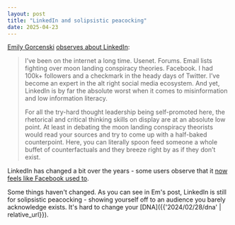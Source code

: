 ```yaml
---
layout: post
title: "LinkedIn and solipsistic peacocking"
date: 2025-04-23
---
```

[Emily Gorcenski](https://www.linkedin.com/in/emily-gorcenski-0a3830200/) [observes about LinkedIn](https://www.linkedin.com/posts/activity-7320684700736409600-Xnb1?utm_source=share&utm_medium=member_desktop&rcm=ACoAACMZUAcBooUIscfDaTq5qvSkjNzZ0dJcE5U):
>  I’ve been on the internet a long time. Usenet. Forums. Email lists fighting over moon landing conspiracy theories. Facebook. I had 100k+ followers and a checkmark in the heady days of Twitter. I’ve become an expert in the alt right social media ecosystem. And yet, LinkedIn is by far the absolute worst when it comes to misinformation and low information literacy.
>
> For all the try-hard thought leadership being self-promoted here, the rhetorical and critical thinking skills on display are at an absolute low point. At least in debating the moon landing conspiracy theorists would read your sources and try to come up with a half-baked counterpoint. Here, you can literally spoon feed someone a whole buffet of counterfactuals and they breeze right by as if they don’t exist.

LinkedIn has changed a bit over the years - some users observe that it [now feels like Facebook used to](https://www.reddit.com/r/socialmedia/comments/1is1cmc/is_linkedin_turning_into_the_new_facebook/).

Some things haven't changed. As you can see in Em's post, LinkedIn is still for solipsistic peacocking - showing yourself off to an audience you barely acknowledge exists. It's hard to change your [DNA]({{'2024/02/28/dna' | relative_url}}).